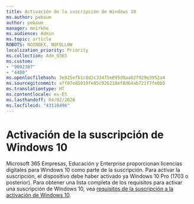 ```yaml
---
title: Activación de la suscripción de Windows 10
ms.author: pebaum
author: pebaum
manager: mnirkhe
ms.audience: Admin
ms.topic: article
ROBOTS: NOINDEX, NOFOLLOW
localization_priority: Priority
ms.collection: Adm_O365
ms.custom:
- "9002307"
- "4480"
ms.openlocfilehash: 3e825efb1c8d2c334f5e095d9aab2f929e3952a4
ms.sourcegitcommit: aff07e85010fe85c026218ef8d64ab721f7fe0b5
ms.translationtype: HT
ms.contentlocale: es-ES
ms.lasthandoff: 04/02/2020
ms.locfileid: "43116496"
---
```

# <a name="activating-windows-10-subscriptions"></a>Activación de la suscripción de Windows 10

Microsoft 365 Empresas, Educación y Enterprise proporcionan licencias digitales para Windows 10 como parte de la suscripción. Para activar la suscripción, el dispositivo debe haber activado ya Windows 10 Pro (1703 o posterior). Para obtener una lista completa de los requisitos para activar una suscripción de Windows 10, vea [requisitos de la suscripción a la activación de Windows 10](https://docs.microsoft.com/windows/deployment/windows-10-subscription-activation#requirements).
